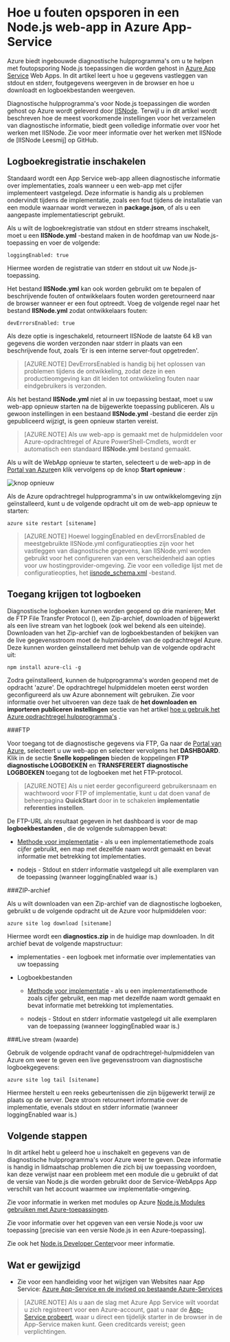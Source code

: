 <properties
    pageTitle="Hoe u fouten opsporen in een Node.js web-app in Azure App-Service"
    description="Leer hoe u fouten opsporen in een Node.js web-app in Azure App-Service."
    tags="azure-portal"
    services="app-service\web"
    documentationCenter="nodejs"
    authors="rmcmurray"
    manager="wpickett"
    editor=""/>

<tags
    ms.service="app-service-web"
    ms.workload="web"
    ms.tgt_pltfrm="na"
    ms.devlang="nodejs"
    ms.topic="article"
    ms.date="08/11/2016"
    ms.author="robmcm"/>

# <a name="how-to-debug-a-nodejs-web-app-in-azure-app-service"></a>Hoe u fouten opsporen in een Node.js web-app in Azure App-Service

Azure biedt ingebouwde diagnostische hulpprogramma's om u te helpen met foutopsporing Node.js toepassingen die worden gehost in [Azure App Service](http://go.microsoft.com/fwlink/?LinkId=529714) Web Apps. In dit artikel leert u hoe u gegevens vastleggen van stdout en stderr, foutgegevens weergeven in de browser en hoe u downloadt en logboekbestanden weergeven.

Diagnostische hulpprogramma's voor Node.js toepassingen die worden gehost op Azure wordt geleverd door [IISNode]. Terwijl u in dit artikel wordt beschreven hoe de meest voorkomende instellingen voor het verzamelen van diagnostische informatie, biedt geen volledige informatie over voor het werken met IISNode. Zie voor meer informatie over het werken met IISNode de [IISNode Leesmij] op GitHub.

<a id="enablelogging"></a>
## <a name="enable-logging"></a>Logboekregistratie inschakelen

Standaard wordt een App Service web-app alleen diagnostische informatie over implementaties, zoals wanneer u een web-app met cijfer implementeert vastgelegd. Deze informatie is handig als u problemen ondervindt tijdens de implementatie, zoals een fout tijdens de installatie van een module waarnaar wordt verwezen in **package.json**, of als u een aangepaste implementatiescript gebruikt.

Als u wilt de logboekregistratie van stdout en stderr streams inschakelt, moet u een **IISNode.yml** -bestand maken in de hoofdmap van uw Node.js-toepassing en voer de volgende:

    loggingEnabled: true

Hiermee worden de registratie van stderr en stdout uit uw Node.js-toepassing.

Het bestand **IISNode.yml** kan ook worden gebruikt om te bepalen of beschrijvende fouten of ontwikkelaars fouten worden geretourneerd naar de browser wanneer er een fout optreedt. Voeg de volgende regel naar het bestand **IISNode.yml** zodat ontwikkelaars fouten:

    devErrorsEnabled: true

Als deze optie is ingeschakeld, retourneert IISNode de laatste 64 kB van gegevens die worden verzonden naar stderr in plaats van een beschrijvende fout, zoals 'Er is een interne server-fout opgetreden'.

> [AZURE.NOTE] DevErrorsEnabled is handig bij het oplossen van problemen tijdens de ontwikkeling, zodat deze in een productieomgeving kan dit leiden tot ontwikkeling fouten naar eindgebruikers is verzonden.

Als het bestand **IISNode.yml** niet al in uw toepassing bestaat, moet u uw web-app opnieuw starten na de bijgewerkte toepassing publiceren. Als u gewoon instellingen in een bestaand **IISNode.yml** -bestand die eerder zijn gepubliceerd wijzigt, is geen opnieuw starten vereist.

> [AZURE.NOTE] Als uw web-app is gemaakt met de hulpmiddelen voor Azure-opdrachtregel of Azure PowerShell-Cmdlets, wordt er automatisch een standaard **IISNode.yml** bestand gemaakt.

Als u wilt de WebApp opnieuw te starten, selecteert u de web-app in de [Portal van Azure](https://portal.azure.com)en klik vervolgens op de knop **Start opnieuw** :

![knop opnieuw][restart-button]

Als de Azure opdrachtregel hulpprogramma's in uw ontwikkelomgeving zijn geïnstalleerd, kunt u de volgende opdracht uit om de web-app opnieuw te starten:

    azure site restart [sitename]

> [AZURE.NOTE] Hoewel loggingEnabled en devErrorsEnabled de meestgebruikte IISNode.yml configuratieopties zijn voor het vastleggen van diagnostische gegevens, kan IISNode.yml worden gebruikt voor het configureren van een verscheidenheid aan opties voor uw hostingprovider-omgeving. Zie voor een volledige lijst met de configuratieopties, het [iisnode_schema.xml](https://github.com/tjanczuk/iisnode/blob/master/src/config/iisnode_schema.xml) -bestand.

<a id="viewlogs"></a>
## <a name="accessing-logs"></a>Toegang krijgen tot logboeken

Diagnostische logboeken kunnen worden geopend op drie manieren; Met de FTP File Transfer Protocol (), een Zip-archief, downloaden of bijgewerkt als een live stream van het logboek (ook wel bekend als een uiteinde). Downloaden van het Zip-archief van de logboekbestanden of bekijken van de live gegevensstroom moet de hulpmiddelen van de opdrachtregel Azure. Deze kunnen worden geïnstalleerd met behulp van de volgende opdracht uit:

    npm install azure-cli -g

Zodra geïnstalleerd, kunnen de hulpprogramma's worden geopend met de opdracht 'azure'. De opdrachtregel hulpmiddelen moeten eerst worden geconfigureerd als uw Azure abonnement wilt gebruiken. Zie voor informatie over het uitvoeren van deze taak de **het downloaden en importeren publiceren instellingen** sectie van het artikel [hoe u gebruik het Azure opdrachtregel hulpprogramma's](../xplat-cli-connect.md) .

###<a name="ftp"></a>FTP

Voor toegang tot de diagnostische gegevens via FTP, Ga naar de [Portal van Azure](https://portal.azure.com), selecteert u uw web-app en selecteer vervolgens het **DASHBOARD**. Klik in de sectie **Snelle koppelingen** bieden de koppelingen **FTP diagnostische LOGBOEKEN** en **TRANSFEREERT diagnostische LOGBOEKEN** toegang tot de logboeken met het FTP-protocol.

> [AZURE.NOTE] Als u niet eerder geconfigureerd gebruikersnaam en wachtwoord voor FTP of implementatie, kunt u dat doen vanaf de beheerpagina **QuickStart** door in te schakelen **implementatie referenties instellen**.

De FTP-URL als resultaat gegeven in het dashboard is voor de map **logboekbestanden** , die de volgende submappen bevat:

* [Methode voor implementatie](web-sites-deploy.md) - als u een implementatiemethode zoals cijfer gebruikt, een map met dezelfde naam wordt gemaakt en bevat informatie met betrekking tot implementaties.

* nodejs - Stdout en stderr informatie vastgelegd uit alle exemplaren van de toepassing (wanneer loggingEnabled waar is.)

###<a name="zip-archive"></a>ZIP-archief

Als u wilt downloaden van een Zip-archief van de diagnostische logboeken, gebruikt u de volgende opdracht uit de Azure voor hulpmiddelen voor:

    azure site log download [sitename]

Hiermee wordt een **diagnostics.zip** in de huidige map downloaden. In dit archief bevat de volgende mapstructuur:

* implementaties - een logboek met informatie over implementaties van uw toepassing

* Logboekbestanden

    * [Methode voor implementatie](web-sites-deploy.md) - als u een implementatiemethode zoals cijfer gebruikt, een map met dezelfde naam wordt gemaakt en bevat informatie met betrekking tot implementaties.

    * nodejs - Stdout en stderr informatie vastgelegd uit alle exemplaren van de toepassing (wanneer loggingEnabled waar is.)

###<a name="live-stream-tail"></a>Live stream (waarde)

Gebruik de volgende opdracht vanaf de opdrachtregel-hulpmiddelen van Azure om weer te geven een live gegevensstroom van diagnostische logboekgegevens:

    azure site log tail [sitename]

Hiermee herstelt u een reeks gebeurtenissen die zijn bijgewerkt terwijl ze plaats op de server. Deze stroom retourneert informatie over de implementatie, evenals stdout en stderr informatie (wanneer loggingEnabled waar is.)

<a id="nextsteps"></a>
## <a name="next-steps"></a>Volgende stappen

In dit artikel hebt u geleerd hoe u inschakelt en gegevens van de diagnostische hulpprogramma's voor Azure weer te geven. Deze informatie is handig in lidmaatschap problemen die zich bij uw toepassing voordoen, kan deze verwijst naar een probleem met een module die u gebruikt of dat de versie van Node.js die worden gebruikt door de Service-WebApps App verschilt van het account waarmee uw implementatie-omgeving.

Zie voor informatie in werken met modules op Azure [Node.js Modules gebruiken met Azure-toepassingen](../nodejs-use-node-modules-azure-apps.md).

Zie voor informatie over het opgeven van een versie Node.js voor uw toepassing [precisie van een versie Node.js in een Azure-toepassing].

Zie ook het [Node.js Developer Center](/develop/nodejs/)voor meer informatie.

## <a name="whats-changed"></a>Wat er gewijzigd
* Zie voor een handleiding voor het wijzigen van Websites naar App Service: [Azure App-Service en de invloed op bestaande Azure-Services](http://go.microsoft.com/fwlink/?LinkId=529714)

>[AZURE.NOTE] Als u aan de slag met Azure App Service wilt voordat u zich registreert voor een Azure-account, gaat u naar de [App-Service probeert](http://go.microsoft.com/fwlink/?LinkId=523751), waar u direct een tijdelijk starter in de browser in de App-Service maken kunt. Geen creditcards vereist; geen verplichtingen.

[IISNode]: https://github.com/tjanczuk/iisnode
[Leesmij voor IISNode]: https://github.com/tjanczuk/iisnode#readme
[How to Use The Azure Command-Line Interface]: ../xplat-cli-install.md
[Using Node.js Modules with Azure Applications]: ../nodejs-use-node-modules-azure-apps.md
[Een versie Node.js geven in een Azure-toepassing]: ../nodejs-specify-node-version-azure-apps.md

[restart-button]: ./media/web-sites-nodejs-debug/restartbutton.png
 
